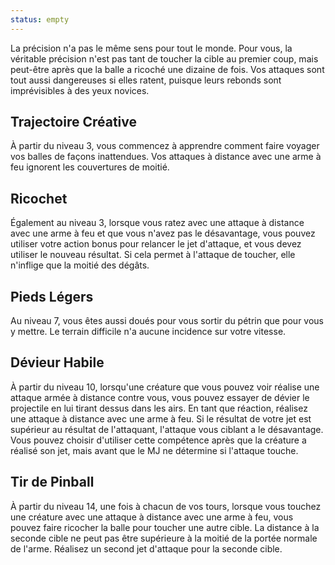 ```yaml
---
status: empty
---
```

La précision n'a pas le même sens pour tout le monde. Pour vous, la véritable précision n'est pas tant de toucher la cible au premier coup, mais peut-être après que la balle a ricoché une dizaine de fois. Vos attaques sont tout aussi dangereuses si elles ratent, puisque leurs rebonds sont imprévisibles à des yeux novices.

## Trajectoire Créative

À partir du niveau 3, vous commencez à apprendre comment faire voyager vos balles de façons inattendues. Vos attaques à distance avec une arme à feu ignorent les couvertures de moitié.

## Ricochet

Également au niveau 3, lorsque vous ratez avec une attaque à distance avec une arme à feu et que vous n'avez pas le désavantage, vous pouvez utiliser votre action bonus pour relancer le jet d'attaque, et vous devez utiliser le nouveau résultat. Si cela permet à l'attaque de toucher, elle n'inflige que la moitié des dégâts.

## Pieds Légers

Au niveau 7, vous êtes aussi doués pour vous sortir du pétrin que pour vous y mettre. Le terrain difficile n'a aucune incidence sur votre vitesse.

## Dévieur Habile

À partir du niveau 10, lorsqu'une créature que vous pouvez voir réalise une attaque armée à distance contre vous, vous pouvez essayer de dévier le projectile en lui tirant dessus dans les airs. En tant que réaction, réalisez une attaque à distance avec une arme à feu. Si le résultat de votre jet est supérieur au résultat de l'attaquant, l'attaque vous ciblant a le désavantage. Vous pouvez choisir d'utiliser cette compétence après que la créature a réalisé son jet, mais avant que le MJ ne détermine si l'attaque touche.

## Tir de Pinball

À partir du niveau 14, une fois à chacun de vos tours, lorsque vous touchez une créature avec une attaque à distance avec une arme à feu, vous pouvez faire ricocher la balle pour toucher une autre cible. La distance à la seconde cible ne peut pas être supérieure à la moitié de la portée normale de l'arme. Réalisez un second jet d'attaque pour la seconde cible.
